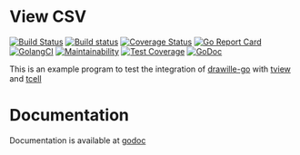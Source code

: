 # View CSV

[![Build Status](https://travis-ci.org/Kerrigan29a/view_csv.svg)](https://travis-ci.org/Kerrigan29a/view_csv)
[![Build status](https://ci.appveyor.com/api/projects/status/n0iqx32muwwyhyoh?svg=true)](https://ci.appveyor.com/project/Kerrigan29a/view-csv)
[![Coverage Status](https://coveralls.io/repos/github/Kerrigan29a/view_csv/badge.svg)](https://coveralls.io/github/Kerrigan29a/view_csv)
[![Go Report Card](https://goreportcard.com/badge/github.com/kerrigan29a/view_csv)](https://goreportcard.com/report/github.com/kerrigan29a/view_csv)
[![GolangCI](https://golangci.com/badges/github.com/kerrigan29a/view_csv.svg)](https://golangci.com)
[![Maintainability](https://api.codeclimate.com/v1/badges/b1fb717a03db80410d44/maintainability)](https://codeclimate.com/github/Kerrigan29a/view_csv/maintainability)
[![Test Coverage](https://api.codeclimate.com/v1/badges/b1fb717a03db80410d44/test_coverage)](https://codeclimate.com/github/Kerrigan29a/view_csv/test_coverage)
[![GoDoc](https://godoc.org/github.com/Kerrigan29a/view_csv?status.svg)](https://godoc.org/github.com/Kerrigan29a/view_csv)

This is an example program to test the integration of [drawille-go](https://github.com/Kerrigan29a/drawille-go) with [tview](https://github.com/rivo/tview) and [tcell](https://github.com/gdamore/tcell)

# Documentation

Documentation is available at [godoc](https://godoc.org/github.com/Kerrigan29a/view_csv)
